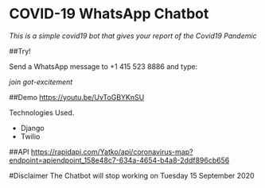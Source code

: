 # COVID-19 WhatsApp Chatbot

*This is a simple covid19 bot that gives your report of the Covid19 Pandemic*

##Try!

Send a WhatsApp message to +1 415 523 8886 and type:
 
 *join got-excitement*

##Demo
https://youtu.be/UvToGBYKnSU

Technologies Used.
- Django
- Twilio



##API 
https://rapidapi.com/Yatko/api/coronavirus-map?endpoint=apiendpoint_158e48c7-634a-4654-b4a8-2ddf896cb656

#Disclaimer
The Chatbot will stop working on Tuesday 15 September 2020

